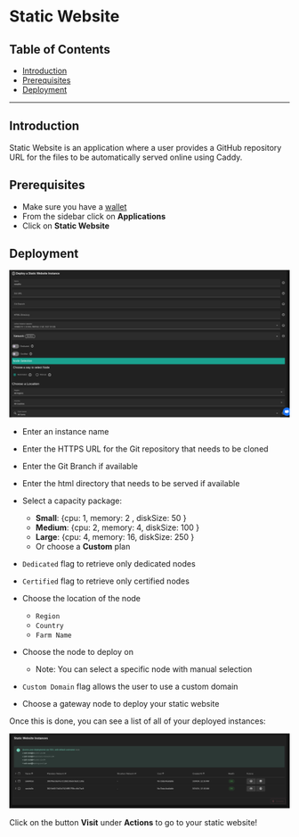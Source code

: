 <h1> Static Website </h1>

<h2>Table of Contents </h2>

- [Introduction](#introduction)
- [Prerequisites](#prerequisites)
- [Deployment](#deployment)

---

## Introduction

Static Website is an application where a user provides a GitHub repository URL for the files to be automatically served online using Caddy.

## Prerequisites

- Make sure you have a [wallet](../wallet_connector.md)
- From the sidebar click on **Applications**
- Click on **Static Website**

## Deployment

![ ](./img/staticwebsite.png)

- Enter an instance name

- Enter the HTTPS URL for the Git repository that needs to be cloned

- Enter the Git Branch if available

- Enter the html directory that needs to be served if available

- Select a capacity package:

  - **Small**: {cpu: 1, memory: 2 , diskSize: 50 }
  - **Medium**: {cpu: 2, memory: 4, diskSize: 100 }
  - **Large**: {cpu: 4, memory: 16, diskSize: 250 }
  - Or choose a **Custom** plan

- `Dedicated` flag to retrieve only dedicated nodes
- `Certified` flag to retrieve only certified nodes
- Choose the location of the node
  - `Region`
  - `Country`
  - `Farm Name`
- Choose the node to deploy on
  - Note: You can select a specific node with manual selection
- `Custom Domain` flag allows the user to use a custom domain
- Choose a gateway node to deploy your static website

Once this is done, you can see a list of all of your deployed instances:

![ ](./img/staticwebsite_list.png)

Click on the button **Visit** under **Actions** to go to your static website!

